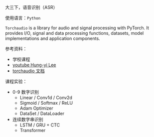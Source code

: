 
大三下，语音识别（ASR）

使用语言：`Python`

`Torchaudio` is a library for audio and signal processing with PyTorch. It provides I/O, signal and data processing functions, datasets, model implementations and application components.


参考资料：
- 学校课程
- [youtube Hung-yi Lee](https://www.youtube.com/@HungyiLeeNTU)
- [torchaudio 文档](https://pytorch.org/audio/stable/index.html)

课程实验：
- 0-9 数字识别
  - Linear / Conv1d / Conv2d
  - Sigmoid / Softmax / ReLU
  - Adam Optimizer
  - DataSet / DataLoader
- 连续数字串识别
  - LSTM / GRU + CTC
  - Transformer